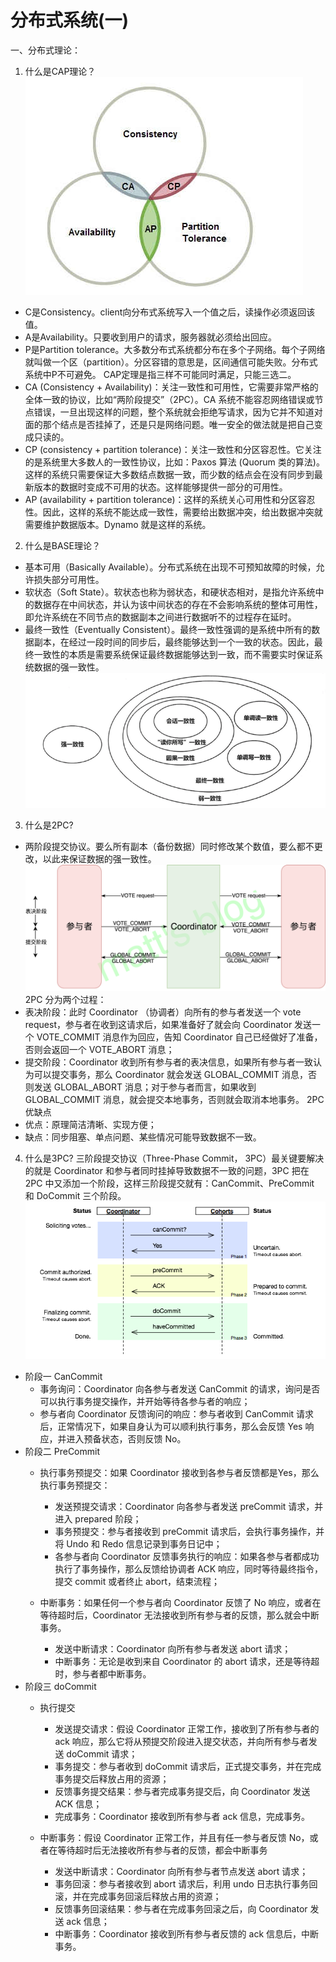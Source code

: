 # 分布式系统(一)

一、分布式理论：
1. 什么是CAP理论？
![CAP](images/cap.jpeg)
- C是Consistency。client向分布式系统写入一个值之后，读操作必须返回该值。
- A是Availability。只要收到用户的请求，服务器就必须给出回应。
- P是Partition tolerance。大多数分布式系统都分布在多个子网络。每个子网络就叫做一个区（partition）。分区容错的意思是，区间通信可能失败。分布式系统中P不可避免。
CAP定理是指三样不可能同时满足，只能三选二。
- CA (Consistency + Availability)：关注一致性和可用性，它需要非常严格的全体一致的协议，比如“两阶段提交”（2PC）。CA 系统不能容忍网络错误或节点错误，一旦出现这样的问题，整个系统就会拒绝写请求，因为它并不知道对面的那个结点是否挂掉了，还是只是网络问题。唯一安全的做法就是把自己变成只读的。
- CP (consistency + partition tolerance)：关注一致性和分区容忍性。它关注的是系统里大多数人的一致性协议，比如：Paxos 算法 (Quorum 类的算法)。这样的系统只需要保证大多数结点数据一致，而少数的结点会在没有同步到最新版本的数据时变成不可用的状态。这样能够提供一部分的可用性。
- AP (availability + partition tolerance)：这样的系统关心可用性和分区容忍性。因此，这样的系统不能达成一致性，需要给出数据冲突，给出数据冲突就需要维护数据版本。Dynamo 就是这样的系统。

2. 什么是BASE理论？
- 基本可用（Basically Available）。分布式系统在出现不可预知故障的时候，允许损失部分可用性。
- 软状态（Soft State）。软状态也称为弱状态，和硬状态相对，是指允许系统中的数据存在中间状态，并认为该中间状态的存在不会影响系统的整体可用性，即允许系统在不同节点的数据副本之间进行数据听不的过程存在延时。
- 最终一致性（Eventually Consistent）。最终一致性强调的是系统中所有的数据副本，在经过一段时间的同步后，最终能够达到一个一致的状态。因此，最终一致性的本质是需要系统保证最终数据能够达到一致，而不需要实时保证系统数据的强一致性。
![一致性模型](images/consistency.png)

3. 什么是2PC?
- 两阶段提交协议。要么所有副本（备份数据）同时修改某个数值，要么都不更改，以此来保证数据的强一致性。
![两阶段提交过程](images/2pc_process.png)
2PC 分为两个过程：
- 表决阶段：此时 Coordinator （协调者）向所有的参与者发送一个 vote request，参与者在收到这请求后，如果准备好了就会向 Coordinator 发送一个 VOTE_COMMIT 消息作为回应，告知 Coordinator 自己已经做好了准备，否则会返回一个 VOTE_ABORT 消息；
- 提交阶段：Coordinator 收到所有参与者的表决信息，如果所有参与者一致认为可以提交事务，那么 Coordinator 就会发送 GLOBAL_COMMIT 消息，否则发送 GLOBAL_ABORT 消息；对于参与者而言，如果收到 GLOBAL_COMMIT 消息，就会提交本地事务，否则就会取消本地事务。
2PC优缺点
- 优点：原理简洁清晰、实现方便；
- 缺点：同步阻塞、单点问题、某些情况可能导致数据不一致。

4. 什么是3PC?
三阶段提交协议（Three-Phase Commit， 3PC）最关键要解决的就是 Coordinator 和参与者同时挂掉导致数据不一致的问题，3PC 把在 2PC 中又添加一个阶段，这样三阶段提交就有：CanCommit、PreCommit 和 DoCommit 三个阶段。
![3PC过程](images/3PC过程.png)
- 阶段一 CanCommit
    - 事务询问：Coordinator 向各参与者发送 CanCommit 的请求，询问是否可以执行事务提交操作，并开始等待各参与者的响应；
    - 参与者向 Coordinator 反馈询问的响应：参与者收到 CanCommit 请求后，正常情况下，如果自身认为可以顺利执行事务，那么会反馈 Yes 响应，并进入预备状态，否则反馈 No。
- 阶段二 PreCommit
    - 执行事务预提交：如果 Coordinator 接收到各参与者反馈都是Yes，那么执行事务预提交：

        - 发送预提交请求：Coordinator 向各参与者发送 preCommit 请求，并进入 prepared 阶段；
        - 事务预提交：参与者接收到 preCommit 请求后，会执行事务操作，并将 Undo 和 Redo 信息记录到事务日记中；
        - 各参与者向 Coordinator 反馈事务执行的响应：如果各参与者都成功执行了事务操作，那么反馈给协调者 ACK 响应，同时等待最终指令，提交 commit 或者终止 abort，结束流程；
    - 中断事务：如果任何一个参与者向 Coordinator 反馈了 No 响应，或者在等待超时后，Coordinator 无法接收到所有参与者的反馈，那么就会中断事务。

        - 发送中断请求：Coordinator 向所有参与者发送 abort 请求；
        - 中断事务：无论是收到来自 Coordinator 的 abort 请求，还是等待超时，参与者都中断事务。
- 阶段三 doCommit
    - 执行提交
        - 发送提交请求：假设 Coordinator 正常工作，接收到了所有参与者的 ack 响应，那么它将从预提交阶段进入提交状态，并向所有参与者发送 doCommit 请求；
        - 事务提交：参与者收到 doCommit 请求后，正式提交事务，并在完成事务提交后释放占用的资源；
        - 反馈事务提交结果：参与者完成事务提交后，向 Coordinator 发送 ACK 信息；
        - 完成事务：Coordinator 接收到所有参与者 ack 信息，完成事务。
    - 中断事务：假设 Coordinator 正常工作，并且有任一参与者反馈 No，或者在等待超时后无法接收所有参与者的反馈，都会中断事务

        - 发送中断请求：Coordinator 向所有参与者节点发送 abort 请求；
        - 事务回滚：参与者接收到 abort 请求后，利用 undo 日志执行事务回滚，并在完成事务回滚后释放占用的资源；
        - 反馈事务回滚结果：参与者在完成事务回滚之后，向 Coordinator 发送 ack 信息；
        - 中断事务：Coordinator 接收到所有参与者反馈的 ack 信息后，中断事务。

